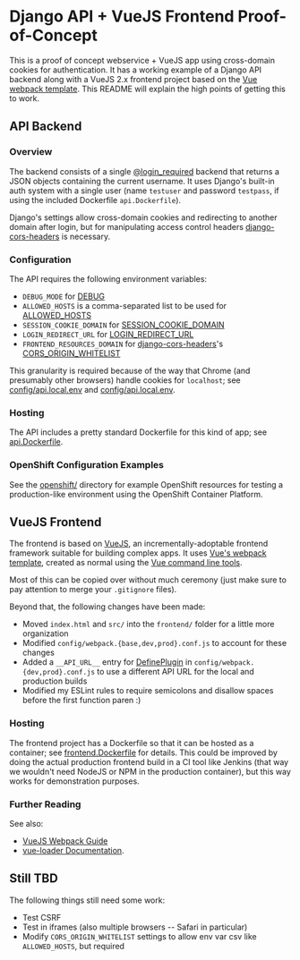 # Django API + VueJS Frontend Proof-of-Concept

This is a proof of concept webservice + VueJS app using cross-domain cookies for authentication. It has a working
example of a Django API backend along with a VueJS 2.x frontend project based on the
[Vue webpack template](https://github.com/vuejs-templates/webpack).  This README will explain the high points of
getting this to work.

## API Backend

### Overview

The backend consists of a single
[@login_required](https://docs.djangoproject.com/en/1.11/topics/auth/default/#the-login-required-decorator) backend that
returns a JSON objects containing the current username. It uses Django's built-in auth system with a single user (name
`testuser` and password `testpass`, if using the included Dockerfile `api.Dockerfile`).

Django's settings allow cross-domain cookies and redirecting to another domain after login, but for manipulating
access control headers [django-cors-headers](https://github.com/ottoyiu/django-cors-headers) is necessary.

### Configuration

The API requires the following environment variables:
- `DEBUG_MODE` for [DEBUG](https://docs.djangoproject.com/en/1.11/ref/settings/#debug)
- `ALLOWED_HOSTS` is a comma-separated list to be used for
[ALLOWED_HOSTS](https://docs.djangoproject.com/en/1.11/ref/settings/#allowed-hosts)
- `SESSION_COOKIE_DOMAIN` for
[SESSION_COOKIE_DOMAIN](https://docs.djangoproject.com/en/1.11/ref/settings/#session-cookie-domain)
- `LOGIN_REDIRECT_URL` for
[LOGIN_REDIRECT_URL](https://docs.djangoproject.com/en/1.11/ref/settings/#login-redirect-url)
- `FRONTEND_RESOURCES_DOMAIN` for [django-cors-headers](https://github.com/ottoyiu/django-cors-headers)'s
[CORS_ORIGIN_WHITELIST](https://github.com/ottoyiu/django-cors-headers#cors_origin_whitelist)

This granularity is required because of the way that Chrome (and presumably other browsers) handle cookies for 
`localhost`;  see [config/api.local.env](config/api.local.env) and [config/api.local.env](config/api.prod.env).

### Hosting

The API includes a pretty standard Dockerfile for this kind of app; see [api.Dockerfile](api.Dockerfile).

### OpenShift Configuration Examples

See the [openshift/](openshift) directory for example OpenShift resources for testing a production-like environment
using the OpenShift Container Platform.

## VueJS Frontend

The frontend is based on [VueJS](https://vuejs.org/), an incrementally-adoptable frontend framework suitable for
building complex apps.  It uses [Vue's webpack template](https://github.com/vuejs-templates/webpack), created as normal
using the [Vue command line tools](https://github.com/vuejs/vue-cli).

Most of this can be copied over without much ceremony (just make sure to pay attention to merge your `.gitignore`
files).

Beyond that, the following changes have been made:
- Moved `index.html` and `src/` into the `frontend/` folder for a little more organization
- Modified `config/webpack.{base,dev,prod}.conf.js` to account for these changes
- Added a `__API_URL__` entry for [DefinePlugin](https://webpack.js.org/plugins/define-plugin/) in
`config/webpack.{dev,prod}.conf.js` to use a different API URL for the local and production builds
- Modified my ESLint rules to require semicolons and disallow spaces before the first function paren :)

### Hosting

The frontend project has a Dockerfile so that it can be hosted as a container; see
[frontend.Dockerfile](frontend.Dockerfile) for details.  This could be improved by doing the actual production
frontend build in a CI tool like Jenkins (that way we wouldn't need NodeJS or NPM in the production container), but
this way works for demonstration purposes.

### Further Reading

See also:
- [VueJS Webpack Guide](http://vuejs-templates.github.io/webpack/)
- [vue-loader Documentation](http://vuejs.github.io/vue-loader).

## Still TBD

The following things still need some work:
- Test CSRF
- Test in iframes (also multiple browsers -- Safari in particular)
- Modify `CORS_ORIGIN_WHITELIST` settings to allow env var csv like `ALLOWED_HOSTS`, but required
